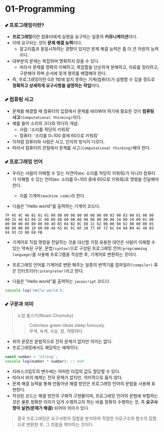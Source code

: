 # 01-Programming

### 💕 프로그래밍이란?

- **프로그래밍**이란 컴퓨터에게 실행을 요구하는 일종의 **커뮤니케이션**이다.
- 이때 요구되는 것이 **문제 해결 능력**이다.
  - 알고리즘과 동일시하려는 경향이 있지만 문제 해결 능력은 좀 더 큰 차원의 능력이다.
- 대부분의 문제는 복잡하며 명확하지 않을 수 있다.
  - 따라서 문제를 명확히 이해하고, 복잡함을 단순하게 분해하고, 자료를 정리하고, 구분해야 하며 순서에 맞게 행위를 배열해야 한다.
- 즉, 프로그래밍이란 0과 1밖에 알지 못하는 기계(컴퓨터)가 실행할 수 있을 정도로 **정확하고 상세하게 요구사항을 설명하는 작업**이다.

### 💕 컴퓨팅 사고
- 문제를 해결할 때 컴퓨터의 입장에서 문제를 바라봐야 하기에 필요한 것이 **컴퓨팅 사고**`(Computational thinking)`이다.
- 예를 들어 소리의 크다와 작다의 개념:
  - 사람: '소리를 적당히 키워줘'
  - 컴퓨터: '소리를 0~100 중에 60으로 키워줘'
- 이처럼 컴퓨터와 사람은 사고, 인지의 방식이 다르다.
- 따라서 컴퓨터의 관점에서 문제를 사고`(Computational thinking)`해야 한다.

### 💕 프로그래밍 언어
- 우리는 사람이 이해할 수 있는 자연어(ex: 소리를 적당히 키워줘)가 아니라 컴퓨터가 이해할 수 있는 언어(ex: 소리를 0~100 중에 60으로 키워줘)로 명령을 전달해야 한다.
  - 이를 기계어`(machine code)`라 한다.

- 다음은 "Hello world"를 출력하는 기계어 코드다.
```x86
7F 45 4C 46 01 01 01 00 00 00 00 00 00 00 00 00 02 00 03 00 01 00 00 00 35 40 B3 04 2C 00 00 00 00 00 00 00 00 00 00 00 34 00 20 00 01 00 00 00 00 00 00 00 00 40 B3 04 B2 0C EB 1C 62 00 00 00 62 00 00 00 05 00 00 00 00 10 00 00 48 65 6C 6C 6F 20 77 6F 72 6C 64 0A B9 4C 40 B3 04 93 CD 80 EB FB
```
- 기계어로 직접 명령을 전달하는 것을 대신할 가장 유용한 대안은 사람이 이해할 수 있는 약속된 구문, 문법`(syntax)`으로 구성된 프로그래밍 언어`(programming language)`를 사용해 프로그램을 작성한 후, 기계어로 변환하는 것이다.
- 프로그래밍 언어를 기계어로 변환 해주는 일종의 번역기를 컴파일러`(compiler)` 혹은 인터프리터`(interpreter)`라고 한다.

- 다음은 "Hello world"를 출력하는 `javascript` 코드다.
```javascript
console.log('Hello world');
```

### 💕 구문과 의미
> 노엄 촘스키(Noam Chomsky)  
>> Colorless green ideas sleep furiously.  
> 무색, 녹색, 사상, 잠, 격렬하다

- 위의 문장은 문법적으로 전혀 문제가 없지만 의미는 없다.
- 프로그래밍에서도 해당하는 예제이다.
```js
const number = 'string';
console.log(number * number); // NaN
```
- 자바스크립트의 변수에는 어떠한 타입의 값도 할당할 수 있다.
- 따라서 위의 예제는 전혀 문제가 없지만, 의미적으로 옳지 않다.
- 문제 해결 능력을 통해 만들어낸 해결 방안은 프로그래밍 언어의 문법을 사용해 표현한다.
- 작성된 코드는 해결 방안의 구체적 구현물이며, 프로그래밍 언어의 문법에 부합하는 것은 물론 정확한 의미가 담겨 수행하고자 하는 바를 정확히 수행하는 것, 즉 **요구사항이 실현(문제가 해결)** 되어야 의미가 있다.

> 결국 프로그래밍은 요구사항의 집합을 분석하여 적절한 자료구조와 함수의 집합으로 변환한 후, 그 흐름을 제어하는 것이다.




